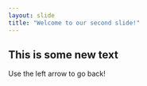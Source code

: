 ```yaml
---
layout: slide
title: "Welcome to our second slide!"
---
```

## This is some new text
Use the left arrow to go back!
